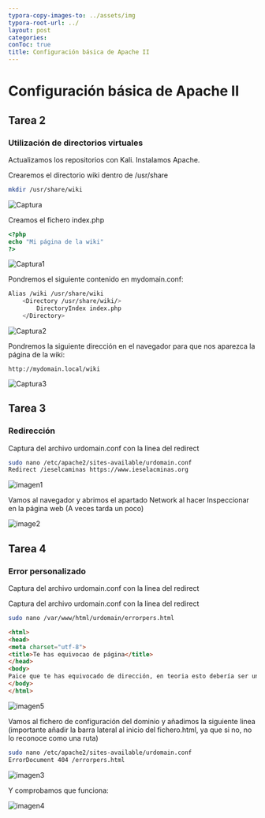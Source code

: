 ```yaml
---
typora-copy-images-to: ../assets/img
typora-root-url: ../
layout: post
categories:
conToc: true
title: Configuración básica de Apache II
---
```



# Configuración básica de Apache II



## Tarea 2

### Utilización de directorios virtuales

Actualizamos los repositorios con Kali. Instalamos Apache.


Crearemos el directorio wiki dentro de /usr/share

```bash
mkdir /usr/share/wiki
```
![Captura](/assets/img/Captura.PNG)

Creamos el fichero index.php

```php
<?php
echo "Mi página de la wiki"
?>
```
![Captura1](/assets/img/Captura1.PNG)

Pondremos el siguiente contenido en mydomain.conf:

```bash
Alias /wiki /usr/share/wiki
	<Directory /usr/share/wiki/>
		DirectoryIndex index.php
	</Directory>
```
![Captura2](/assets/img/Captura2.PNG)

Pondremos la siguiente dirección en el navegador para que nos aparezca la página de la wiki:

```http
http://mydomain.local/wiki
```
![Captura3](/assets/img/Captura3.PNG)



## Tarea 3

### Redirección

Captura del archivo urdomain.conf con la linea del redirect

```bash
sudo nano /etc/apache2/sites-available/urdomain.conf
Redirect /ieselcaminas https://www.ieselacminas.org
```

![imagen1](/assets/img/imagen1.png)

Vamos al navegador y abrimos el apartado Network al hacer Inspeccionar en la página web (A veces tarda un poco)

![image2](/assets/img/image2.png)



## Tarea 4

### Error personalizado

Captura del archivo urdomain.conf con la linea del redirect

Captura del archivo urdomain.conf con la linea del redirect

```bash
sudo nano /var/www/html/urdomain/errorpers.html
```

```html
<html>
<head>
<meta charset="utf-8">
<title>Te has equivocao de página</title>
</head>
<body>
Paice que te has equivocado de dirección, en teoria esto debería ser un error 404. Aquí lo tienes :)
</body>
</html>
```

![imagen5](/assets/img/imagen5.png)

Vamos al fichero de configuración del dominio y añadimos la siguiente linea (importante añadir la barra lateral al inicio del fichero.html, ya que si no, no lo reconoce como una ruta)

```bash
sudo nano /etc/apache2/sites-available/urdomain.conf
ErrorDocument 404 /errorpers.html
```

![imagen3](/assets/img/imagen3.png)

Y comprobamos que funciona:

![imagen4](/assets/img/imagen4.png)
